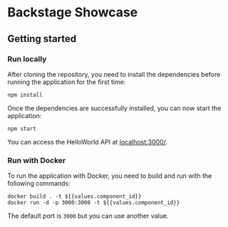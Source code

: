 # Backstage Showcase

## Getting started

### Run locally

After cloning the repository, you need to install the dependencies before running the application for the first time:

```shell
npm install
```

Once the dependencies are successfully installed, you can now start the application:

```shell
npm start
```

You can access the HelloWorld API at [localhost:3000/](http://localhost:3000/).

### Run with Docker

To run the application with Docker, you need to build and run with the following commands:

```shell
docker build . -t ${{values.component_id}}
docker run -d -p 3000:3000 -t ${{values.component_id}}
```

The default port is `3000` but you can use another value.
